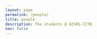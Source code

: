 ```yaml
---
layout: page
permalink: /people/
title: people
description: The students @ AISRG-IITB
nav: false
---
```

